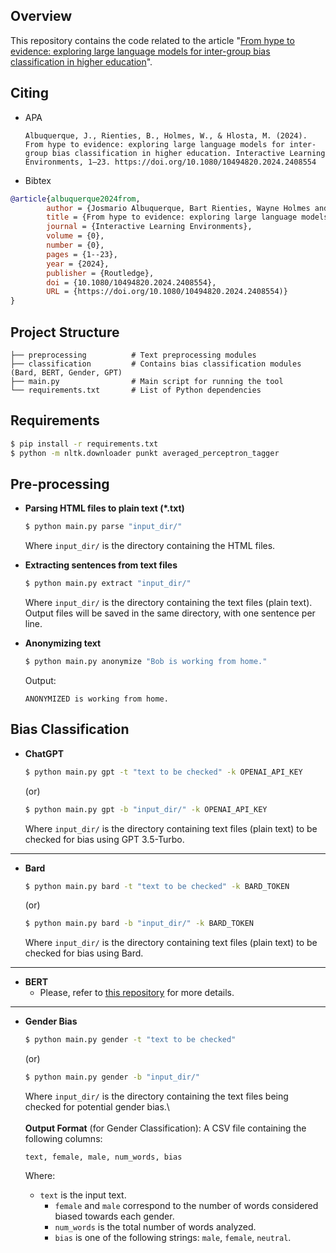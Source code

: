 ## Overview

This repository contains the code related to the article "[From hype to evidence: exploring large language models for inter-group bias classification in higher education](https://www.tandfonline.com/doi/full/10.1080/10494820.2024.2408554)". 

## Citing
- APA
  
  ```
  Albuquerque, J., Rienties, B., Holmes, W., & Hlosta, M. (2024). From hype to evidence: exploring large language models for inter-group bias classification in higher education. Interactive Learning Environments, 1–23. https://doi.org/10.1080/10494820.2024.2408554
  ```

- Bibtex

```bibtex
@article{albuquerque2024from,
        author = {Josmario Albuquerque, Bart Rienties, Wayne Holmes and Martin Hlosta},
        title = {From hype to evidence: exploring large language models for inter-group bias classification in higher education},
        journal = {Interactive Learning Environments},
        volume = {0},
        number = {0},
        pages = {1--23},
        year = {2024},
        publisher = {Routledge},
        doi = {10.1080/10494820.2024.2408554},
        URL = {https://doi.org/10.1080/10494820.2024.2408554)}
}

```



## Project Structure

```
├── preprocessing          # Text preprocessing modules
├── classification         # Contains bias classification modules (Bard, BERT, Gender, GPT)
├── main.py                # Main script for running the tool
└── requirements.txt       # List of Python dependencies
```

## Requirements

```bash
$ pip install -r requirements.txt
$ python -m nltk.downloader punkt averaged_perceptron_tagger
```

## Pre-processing

- **Parsing HTML files to plain text (*.txt)**
  ```bash
  $ python main.py parse "input_dir/"
  ```

  Where `input_dir/` is the directory containing the HTML files.

- **Extracting sentences from text files**
  ```bash
  $ python main.py extract "input_dir/"
  ```

  Where `input_dir/` is the directory containing the text files (plain text). Output files will be saved in the same directory, with one sentence per line.

- **Anonymizing text**
  ```bash
  $ python main.py anonymize "Bob is working from home."
  ```

  Output:

  ```
  ANONYMIZED is working from home.
  ```

## Bias Classification

- **ChatGPT**
  ```bash
  $ python main.py gpt -t "text to be checked" -k OPENAI_API_KEY
  ```
  (or)
  ```bash
  $ python main.py gpt -b "input_dir/" -k OPENAI_API_KEY
  ```

  Where `input_dir/` is the directory containing text files (plain text) to be checked for bias using GPT 3.5-Turbo.

---

- **Bard**  
  ```bash
  $ python main.py bard -t "text to be checked" -k BARD_TOKEN 
  ```
  (or)
  ```bash
  $ python main.py bard -b "input_dir/" -k BARD_TOKEN
  ```

  Where `input_dir/` is the directory containing text files (plain text) to be checked for bias using Bard.

---

- **BERT**
  - Please, refer to [this repository](https://github.com/rpryzant/neutralizing-bias) for more details.

---

- **Gender Bias**
  ```bash
  $ python main.py gender -t "text to be checked"
  ```

  (or)

  ```bash
  $ python main.py gender -b "input_dir/"
  ```

  Where `input_dir/` is the directory containing the text files being checked for potential gender bias.\  
\
  **Output Format** (for Gender Classification): A CSV file containing the following columns:
  
  ```
  text, female, male, num_words, bias
  ```
  
  Where:
  * `text` is the input text.
    * `female` and `male` correspond to the number of words considered biased towards each gender.
    * `num_words` is the total number of words analyzed.
    * `bias` is one of the following strings: `male`, `female`, `neutral`.
